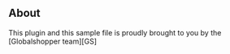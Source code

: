 ## About

This plugin and this sample file is proudly brought to you by the [Globalshopper team][GS]